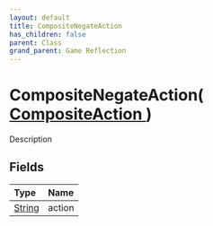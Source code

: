 ```yaml
---
layout: default
title: CompositeNegateAction
has_children: false
parent: Class
grand_parent: Game Reflection
---
```

# CompositeNegateAction( [ CompositeAction ](/riftbreaker-wiki/docs/game-reflection/classes/composite_action/) )
Description 

## Fields

| Type | Name |
|:----------|:--------------|
| [String](/riftbreaker-wiki/docs/game-reflection/components/string/) | action |

